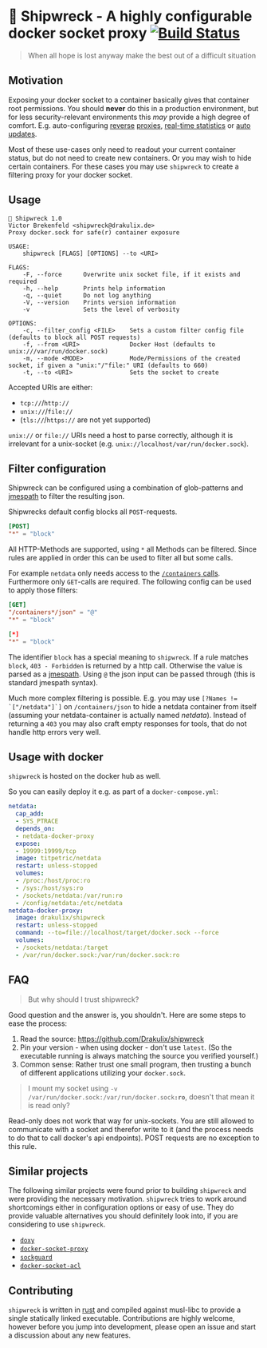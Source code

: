 # 🔱 Shipwreck - A highly configurable docker socket proxy [![Build Status](https://travis-ci.org/Drakulix/shipwreck.svg?branch=master)](https://travis-ci.org/Drakulix/shipwreck)
> When all hope is lost anyway make the best out of a difficult situation

## Motivation

Exposing your docker socket to a container basically gives that container root permissions.
You should **never** do this in a production environment, but for less security-relevant environments
this *may* provide a high degree of comfort. E.g. auto-configuring
[reverse](https://github.com/jwilder/nginx-proxy) [proxies](https://github.com/containous/traefik),
[real-time statistics](https://github.com/netdata/netdata/wiki/monitoring-cgroups) or
[auto](https://github.com/containrrr/watchtower) [updates](https://github.com/pyouroboros/ouroboros).

Most of these use-cases only need to readout your current container status, but do not need to
create new containers. Or you may wish to hide certain containers. For these cases you may use
`shipwreck` to create a filtering proxy for your docker socket.

## Usage

```
🔱 Shipwreck 1.0
Victor Brekenfeld <shipwreck@drakulix.de>
Proxy docker.sock for safe(r) container exposure

USAGE:
    shipwreck [FLAGS] [OPTIONS] --to <URI>

FLAGS:
    -F, --force      Overwrite unix socket file, if it exists and required
    -h, --help       Prints help information
    -q, --quiet      Do not log anything
    -V, --version    Prints version information
    -v               Sets the level of verbosity

OPTIONS:
    -c, --filter_config <FILE>    Sets a custom filter config file (defaults to block all POST requests)
    -f, --from <URI>              Docker Host (defaults to unix:///var/run/docker.sock)
    -m, --mode <MODE>             Mode/Permissions of the created socket, if given a "unix:"/"file:" URI (defaults to 660)
    -t, --to <URI>                Sets the socket to create
```

Accepted URIs are either:

- `tcp://`/`http://`
- `unix://`/`file://`
- (`tls://`/`https://` are not yet supported)

`unix://` or `file://` URIs need a host to parse correctly, although it is irrelevant for a unix-socket (e.g. `unix://localhost/var/run/docker.sock`).

## Filter configuration

Shipwreck can be configured using a combination of glob-patterns and [jmespath](http://jmespath.org/)
to filter the resulting json.

Shipwrecks default config blocks all `POST`-requests.

```toml
[POST]
"*" = "block"
```

All HTTP-Methods are supported, using `*` all Methods can be filtered.
Since rules are applied in order this can be used to filter all but some calls.

For example `netdata` only needs access to the
[`/containers` calls](https://docs.docker.com/engine/api/v1.39/#tag/Container).
Furthermore only `GET`-calls are required. The following config can be used to apply those filters:
```toml
[GET]
"/containers*/json" = "@"
"*" = "block"

[*]
"*" = "block"
```

The identifier `block` has a special meaning to `shipwreck`. If a rule matches `block`, `403 - Forbidden`
is returned by a http call. Otherwise the value is parsed as a [jmespath](http://jmespath.org/).
Using `@` the json input can be passed through (this is standard jmespath syntax).

Much more complex filtering is possible. E.g. you may use ``[?Names != `["/netdata"]`]`` on `/containers/json`
to hide a netdata container from itself (assuming your netdata-container is actually named *netdata*). Instead of returning a `403` you may also craft empty responses
for tools, that do not handle http errors very well.

## Usage with docker

`shipwreck` is hosted on the docker hub as well.

So you can easily deploy it e.g. as part of a `docker-compose.yml`:
```yml
netdata:
  cap_add:
  - SYS_PTRACE
  depends_on:
  - netdata-docker-proxy
  expose:
  - 19999:19999/tcp
  image: titpetric/netdata
  restart: unless-stopped
  volumes:
  - /proc:/host/proc:ro
  - /sys:/host/sys:ro
  - /sockets/netdata:/var/run:ro
  - /config/netdata:/etc/netdata
netdata-docker-proxy:
  image: drakulix/shipwreck
  restart: unless-stopped
  command: --to=file://localhost/target/docker.sock --force
  volumes:
  - /sockets/netdata:/target
  - /var/run/docker.sock:/var/run/docker.sock:ro
```

## FAQ

> But why should I trust shipwreck?

Good question and the answer is, you shouldn't. Here are some steps to ease the process:
1. Read the source: https://github.com/Drakulix/shipwreck
2. Pin your version - when using docker - don't use `latest`. (So the executable running is always matching the source you verified yourself.)
3. Common sense: Rather trust one small program, then trusting a bunch of different applications utilizing your `docker.sock`.

> I mount my socket using `-v /var/run/docker.sock:/var/run/docker.sock`**`:ro`**, doesn't that mean it is read only?

Read-only does not work that way for unix-sockets. You are still allowed to communicate with a socket and therefor write to it
(and the process needs to do that to call docker's api endpoints). POST requests are no exception to this rule.

## Similar projects

The following similar projects were found prior to building `shipwreck` and were providing the necessary motivation.
`shipwreck` tries to work around shortcomings either in configuration options or easy of use. They do provide
valuable alternatives you should definitely look into, if you are considering to use `shipwreck`.

- [`doxy`](https://github.com/qnib/doxy)
- [`docker-socket-proxy`](https://github.com/Tecnativa/docker-socket-proxy)
- [`sockguard`](https://github.com/buildkite/sockguard)
- [`docker-socket-acl`](https://github.com/titpetric/docker-proxy-acl)

## Contributing

`shipwreck` is written in [rust](https://rust-lang.org) and compiled against musl-libc to provide a single statically linked executable.
Contributions are highly welcome, however before you jump into development, please open an issue and start a discussion about any new features.
